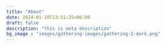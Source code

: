 ```yaml
---
title: "About"
date: 2024-01-10T13:51:25+06:00
draft: false
description: "this is meta description"
bg_image : "images/gathering-images/gathering-2-dark.png"
---
```

